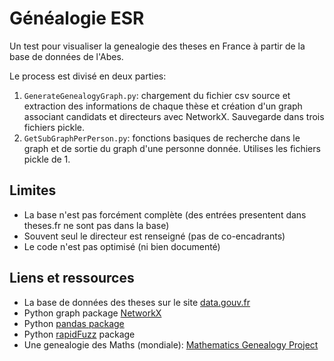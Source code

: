 # Généalogie ESR
Un test pour visualiser la genealogie des theses en France à partir de la base de données de l'Abes.

Le process est divisé en deux parties:

1. `GenerateGenealogyGraph.py`: chargement du fichier csv source et extraction des informations de chaque thèse et création d'un graph associant candidats et directeurs avec NetworkX. Sauvegarde dans trois fichiers pickle.
2. `GetSubGraphPerPerson.py`: fonctions basiques de recherche dans le graph et de sortie du graph d'une personne donnée. Utilises les fichiers pickle de 1.

## Limites
- La base n'est pas forcément complète (des entrées presentent dans theses.fr ne sont pas dans la base)
- Souvent seul le directeur est renseigné (pas de co-encadrants)
- Le code n'est pas optimisé (ni bien documenté)

## Liens et ressources
- La base de données des theses sur le site [data.gouv.fr](https://www.data.gouv.fr/fr/datasets/theses-soutenues-en-france-depuis-1985/)
- Python graph package [NetworkX](https://networkx.org/)
- Python [pandas package](https://pandas.pydata.org/)
- Python [rapidFuzz](https://github.com/maxbachmann/RapidFuzz/) package
- Une genealogie des Maths (mondiale): [Mathematics Genealogy Project](https://genealogy.math.ndsu.nodak.edu/)